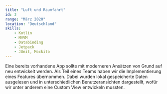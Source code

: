 ```yaml
---
title: "Luft und Raumfahrt"
id: 3
range: "März 2020"
location: "Deutschland"
skills:
    - Kotlin
    - MVVM
    - Databinding
    - Jetpack
    - JUnit, Mockito
---
```


Eine bereits vorhandene App sollte mit moderneren Ansätzen von Grund auf neu entwickelt werden. Als Teil eines Teams haben wir die Implementierung eines Features übernommen. Dabei wurden lokal gespeicherte Daten ausgelesen und in unterschiedlichen Benutzeransichten dargestellt, wofür wir unter anderem eine Custom View entwickeln mussten.
